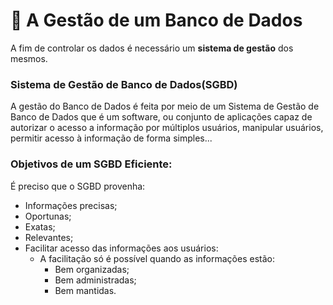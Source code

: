 # 👮 A Gestão de um Banco de Dados

A fim de controlar os dados é necessário um **sistema de gestão** dos mesmos.

### Sistema de Gestão de Banco de Dados\(SGBD\)

A gestão do Banco de Dados é feita por meio de um Sistema de Gestão de Banco de Dados que é um software, ou conjunto de aplicações capaz de autorizar o acesso a informação por múltiplos usuários, manipular usuários, permitir acesso à informação de forma simples... 

### Objetivos de um SGBD Eficiente:

É preciso que o SGBD provenha:

* Informações precisas;
* Oportunas;
* Exatas;
* Relevantes;
* Facilitar acesso das informações aos usuários:
  * A facilitação só é possível quando as informações estão: 
    * Bem organizadas;
    * Bem administradas;
    * Bem mantidas.

